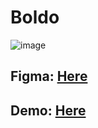 # Boldo
![image](https://user-images.githubusercontent.com/46138189/175793724-5fe2279f-7db3-455b-a076-babb146793ad.png)
## Figma: [Here](https://www.figma.com/file/bpgRcBl5iSOe2tUJwQtpCF/Boldo?node-id=48%3A376)
## Demo: [Here](https://mahmoudshahin1111.github.io/boldo/)
